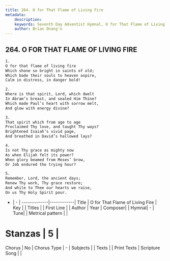 ```yaml
---
title: 264. O for That Flame of Living Fire
metadata:
    description: 
    keywords: Seventh Day Adventist Hymnal, O for That Flame of Living Fire, , 
    author: Brian Onang'o
---
```



## 264. O FOR THAT FLAME OF LIVING FIRE

```txt
1.
O for that flame of living fire
Which shone so bright in saints of old;
Which bade their souls to heaven aspire,
Calm in distress, in danger bold!

2.
Where is that spirit, Lord, which dwelt
In Abram’s breast, and sealed Him Thine?
Which made Paul’s heart with sorrow melt,
And glow with energy divine?

3.
That spirit which from age to age
Proclaimed Thy love, and taught Thy ways?
Brightened Isaiah’s vivid page,
And breathed in David’s hallowed lays?

4.
Is not Thy grace as mighty now
As when Elijah felt its power?
When glory beamed from Moses’ brow,
Or Job endured the trying hour?

5.
Remember, Lord, the ancient days;
Renew Thy work, Thy grace restore;
And while to Thee our hearts we raise,
On us Thy Holy Spirit pour.
```

- |   -  |
-------------|------------|
Title | O for That Flame of Living Fire |
Key |  |
Titles |  |
First Line |  |
Author | 
Year | 
Composer|  |
Hymnal|  - |
Tune|  |
Metrical pattern | |
# Stanzas | 5 |
Chorus | No |
Chorus Type | - |
Subjects |  |
Texts |  |
Print Texts | 
Scripture Song |  |
  
